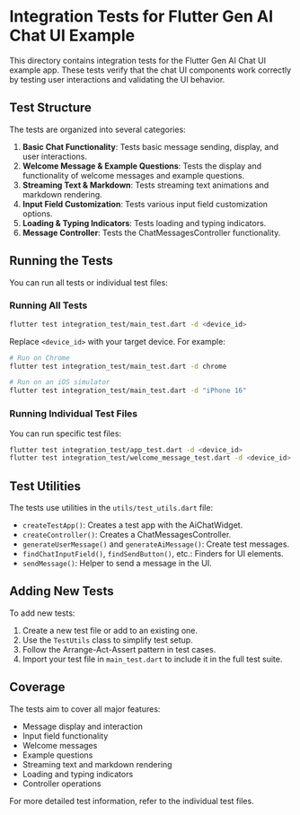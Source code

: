 # Integration Tests for Flutter Gen AI Chat UI Example

This directory contains integration tests for the Flutter Gen AI Chat UI example app. These tests verify that the chat UI components work correctly by testing user interactions and validating the UI behavior.

## Test Structure

The tests are organized into several categories:

1. **Basic Chat Functionality**: Tests basic message sending, display, and user interactions.
2. **Welcome Message & Example Questions**: Tests the display and functionality of welcome messages and example questions.
3. **Streaming Text & Markdown**: Tests streaming text animations and markdown rendering.
4. **Input Field Customization**: Tests various input field customization options.
5. **Loading & Typing Indicators**: Tests loading and typing indicators.
6. **Message Controller**: Tests the ChatMessagesController functionality.

## Running the Tests

You can run all tests or individual test files:

### Running All Tests

```bash
flutter test integration_test/main_test.dart -d <device_id>
```

Replace `<device_id>` with your target device. For example:

```bash
# Run on Chrome
flutter test integration_test/main_test.dart -d chrome

# Run on an iOS simulator
flutter test integration_test/main_test.dart -d "iPhone 16"
```

### Running Individual Test Files

You can run specific test files:

```bash
flutter test integration_test/app_test.dart -d <device_id>
flutter test integration_test/welcome_message_test.dart -d <device_id>
```

## Test Utilities

The tests use utilities in the `utils/test_utils.dart` file:

- `createTestApp()`: Creates a test app with the AiChatWidget.
- `createController()`: Creates a ChatMessagesController.
- `generateUserMessage()` and `generateAiMessage()`: Create test messages.
- `findChatInputField()`, `findSendButton()`, etc.: Finders for UI elements.
- `sendMessage()`: Helper to send a message in the UI.

## Adding New Tests

To add new tests:

1. Create a new test file or add to an existing one.
2. Use the `TestUtils` class to simplify test setup.
3. Follow the Arrange-Act-Assert pattern in test cases.
4. Import your test file in `main_test.dart` to include it in the full test suite.

## Coverage

The tests aim to cover all major features:

- Message display and interaction
- Input field functionality
- Welcome messages
- Example questions
- Streaming text and markdown rendering
- Loading and typing indicators
- Controller operations

For more detailed test information, refer to the individual test files. 